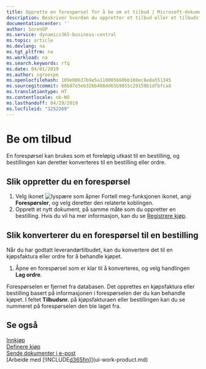 ```yaml
---
title: Opprette en forespørsel for å be om et tilbud | Microsoft-dokumentasjon
description: Beskriver hvordan du oppretter et tilbud eller et tilbudsforespørselsdokument for å registrere tilbudet til en kunde og selge produkter under visse betingelser.
documentationcenter: ''
author: SorenGP
ms.service: dynamics365-business-central
ms.topic: article
ms.devlang: na
ms.tgt_pltfrm: na
ms.workload: na
ms.search.keywords: rfq
ms.date: 04/01/2019
ms.author: sgroespe
ms.openlocfilehash: 109e00637b9e5a110005660bb108ec8e8a551345
ms.sourcegitcommit: 60b87e5eb32bb408dd65b9855c29159b1dfbfca8
ms.translationtype: HT
ms.contentlocale: nb-NO
ms.lasthandoff: 04/29/2019
ms.locfileid: "1252269"
---
```

# <a name="request-quotes"></a>Be om tilbud
En forespørsel kan brukes som et foreløpig utkast til en bestilling, og bestillingen kan deretter konverteres til en bestilling eller ordre.


## <a name="to-create-a-purchase-quote"></a>Slik oppretter du en forespørsel
1. Velg ikonet ![lyspære som åpner Fortell meg-funksjonen](media/ui-search/search_small.png "Fortell hva du vil gjøre") ikonet, angi **Forespørsler**, og velg deretter den relaterte koblingen.
2. Opprett et nytt dokument, på samme måte som du oppretter en bestilling. Hvis du vil ha mer informasjon, kan du se [Registrere kjøp](purchasing-how-record-purchases.md).

## <a name="to-convert-a-purchase-quote-to-a-purchase-order"></a>Slik konverterer du en forespørsel til en bestilling
Når du har godtatt leverandørtilbudet, kan du konvertere det til en kjøpsfaktura eller ordre for å behandle kjøpet.

1. Åpne en forespørsel som er klar til å konverteres, og velg handlingen **Lag ordre**.

Forespørselen er fjernet fra databasen. Det opprettes en kjøpsfaktura eller bestilling basert på informasjonen i forespørselen der du kan behandle kjøpet. I feltet **Tilbudsnr.** på kjøpsfakturaen eller bestillingen kan du se nummeret på forespørselen den ble laget fra.

## <a name="see-also"></a>Se også
[Innkjøp](purchasing-manage-purchasing.md)  
[Definere kjøp](purchasing-setup-purchasing.md)  
[Sende dokumenter i e-post](ui-how-send-documents-email.md)  
[Arbeide med [!INCLUDE[d365fin](includes/d365fin_md.md)]](ui-work-product.md)

